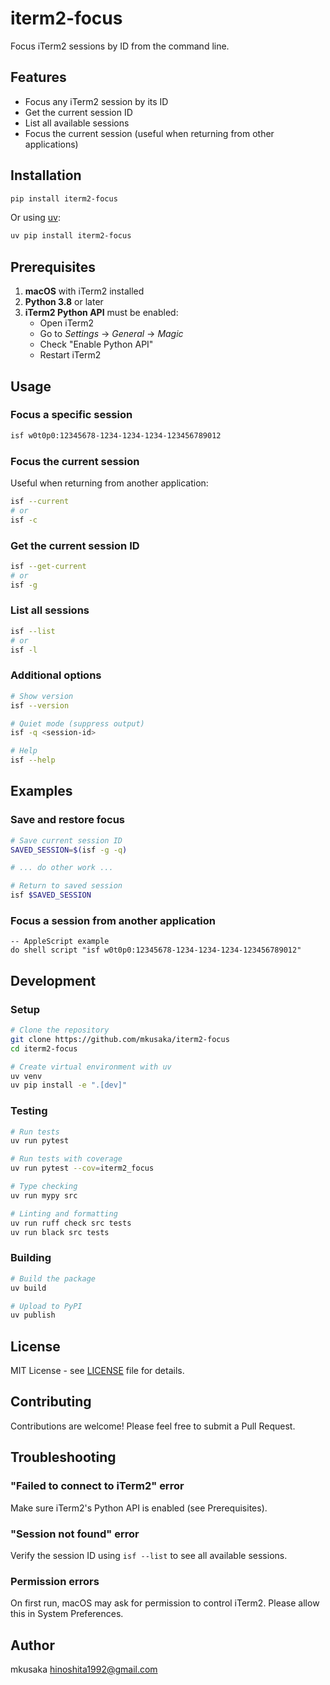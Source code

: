 # iterm2-focus

Focus iTerm2 sessions by ID from the command line.

## Features

- Focus any iTerm2 session by its ID
- Get the current session ID
- List all available sessions
- Focus the current session (useful when returning from other applications)

## Installation

```bash
pip install iterm2-focus
```

Or using [uv](https://github.com/astral-sh/uv):

```bash
uv pip install iterm2-focus
```

## Prerequisites

1. **macOS** with iTerm2 installed
2. **Python 3.8** or later
3. **iTerm2 Python API** must be enabled:
   - Open iTerm2
   - Go to *Settings* → *General* → *Magic*
   - Check "Enable Python API"
   - Restart iTerm2

## Usage

### Focus a specific session

```bash
isf w0t0p0:12345678-1234-1234-1234-123456789012
```

### Focus the current session

Useful when returning from another application:

```bash
isf --current
# or
isf -c
```

### Get the current session ID

```bash
isf --get-current
# or
isf -g
```

### List all sessions

```bash
isf --list
# or
isf -l
```

### Additional options

```bash
# Show version
isf --version

# Quiet mode (suppress output)
isf -q <session-id>

# Help
isf --help
```

## Examples

### Save and restore focus

```bash
# Save current session ID
SAVED_SESSION=$(isf -g -q)

# ... do other work ...

# Return to saved session
isf $SAVED_SESSION
```

### Focus a session from another application

```applescript
-- AppleScript example
do shell script "isf w0t0p0:12345678-1234-1234-1234-123456789012"
```

## Development

### Setup

```bash
# Clone the repository
git clone https://github.com/mkusaka/iterm2-focus
cd iterm2-focus

# Create virtual environment with uv
uv venv
uv pip install -e ".[dev]"
```

### Testing

```bash
# Run tests
uv run pytest

# Run tests with coverage
uv run pytest --cov=iterm2_focus

# Type checking
uv run mypy src

# Linting and formatting
uv run ruff check src tests
uv run black src tests
```

### Building

```bash
# Build the package
uv build

# Upload to PyPI
uv publish
```

## License

MIT License - see [LICENSE](LICENSE) file for details.

## Contributing

Contributions are welcome! Please feel free to submit a Pull Request.

## Troubleshooting

### "Failed to connect to iTerm2" error

Make sure iTerm2's Python API is enabled (see Prerequisites).

### "Session not found" error

Verify the session ID using `isf --list` to see all available sessions.

### Permission errors

On first run, macOS may ask for permission to control iTerm2. Please allow this in System Preferences.

## Author

mkusaka <hinoshita1992@gmail.com>